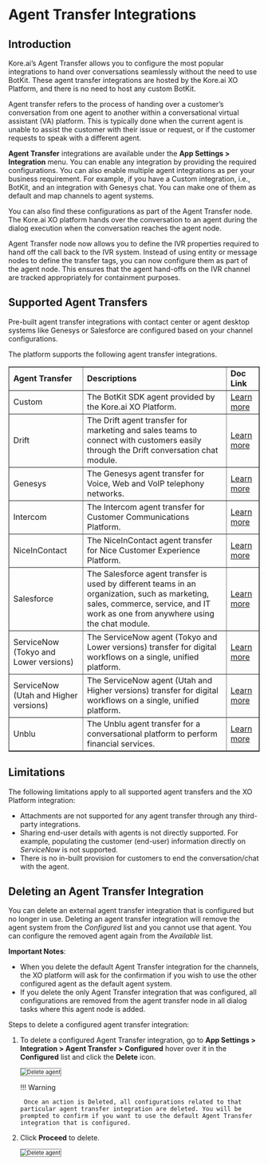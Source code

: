 # Agent Transfer Integrations


## Introduction

Kore.ai’s Agent Transfer allows you to configure the most popular integrations to hand over conversations seamlessly without the need to use BotKit. These agent transfer integrations are hosted by the Kore.ai XO Platform, and there is no need to host any custom BotKit.

Agent transfer refers to the process of handing over a customer’s conversation from one agent to another within a conversational virtual assistant (VA) platform. This is typically done when the current agent is unable to assist the customer with their issue or request, or if the customer requests to speak with a different agent.

**Agent Transfer** integrations are available under the **App Settings > Integration** menu. You can enable any integration by providing the required configurations. You can also enable multiple agent integrations as per your business requirement. For example, if you have a Custom integration, i.e., BotKit, and an integration with Genesys chat. You can make one of them as default and map channels to agent systems. 

You can also find these configurations as part of the Agent Transfer node. The Kore.ai XO platform hands over the conversation to an agent during the dialog execution when the conversation reaches the agent node.

Agent Transfer node now allows you to define the IVR properties required to hand off the call back to the IVR system. Instead of using entity or message nodes to define the transfer tags, you can now configure them as part of the agent node. This ensures that the agent hand-offs on the IVR channel are tracked appropriately for containment purposes.


## Supported Agent Transfers

Pre-built agent transfer integrations with contact center or agent desktop systems like Genesys or Salesforce are configured based on your channel configurations. 

The platform supports the following agent transfer integrations.


<table border="1">
  <tr>
   <td><strong>Agent Transfer</strong>
   </td>
   <td><strong>Descriptions</strong>
   </td>
   <td><strong>Doc Link</strong>
   </td>
  </tr>
  <tr>
   <td>Custom
   </td>
   <td>The BotKit SDK agent provided by the Kore.ai XO Platform.
   </td>
   <td><a href="../how-to-configure-agent-transfer/" target="_blank">Learn more</a>
   </td>
  </tr>
  <tr>
   <td>Drift
   </td>
   <td>The Drift agent transfer for marketing and sales teams to connect with customers easily through the Drift conversation chat module.
   </td>
   <td><a href="../configuring-the-drift-agent/" target="_blank">Learn more</a>
   </td>
  </tr>
  <tr>
   <td>Genesys
   </td>
   <td>The Genesys agent transfer for Voice, Web and VoIP telephony networks.
   </td>
   <td><a href="../configuring-the-genesys-agent/" target="_blank">Learn more</a>
   </td>
  </tr>
  <tr>
   <td>Intercom
   </td>
   <td>The Intercom agent transfer for Customer Communications Platform.
   </td>
   <td><a href="../configuring-the-intercom-agent/" target="_blank">Learn more</a>
   </td>
  </tr>
  <tr>
   <td>NiceInContact
   </td>
   <td>The NiceInContact agent transfer for Nice Customer Experience Platform.
   </td>
   <td><a href="../configuring-the-niceincontact/" target="_blank">Learn more</a>
   </td>
  </tr>
  <tr>
   <td>Salesforce
   </td>
   <td>The Salesforce agent transfer is used by different teams in an organization, such as marketing, sales, commerce, service, and IT work as one from anywhere using the chat module.
   </td>
   <td><a href="../configuring-the-salesforce-agent/" target="_blank">Learn more</a>
   </td>
  </tr>
  <tr>
   <td>ServiceNow (Tokyo and Lower versions)
   </td>
   <td>The ServiceNow agent (Tokyo and Lower versions) transfer for digital workflows on a single, unified platform.
   </td>
   <td><a href="../servicenow/configuring-the-servicenow-agent/" target="_blank">Learn more</a>
   </td>
  </tr>
  <tr>
   <td>ServiceNow (Utah and Higher versions)
   </td>
   <td>The ServiceNow agent (Utah and Higher versions) transfer for digital workflows on a single, unified platform.
   </td>
   <td><a href="../servicenow/configuring-the-servicenow-agent-utah-and-vancouver/" target="_blank">Learn more</a>
   </td>
  </tr>
  <tr>
   <td>Unblu
   </td>
   <td>The Unblu agent transfer for a conversational platform to perform financial services.
   </td>
   <td><a href="../adding-the-unblu-channel/" target="_blank">Learn more</a>
   </td>
  </tr>
</table>



## Limitations

The following limitations apply to all supported agent transfers and the XO Platform integration:

* Attachments are not supported for any agent transfer through any third-party integrations.
* Sharing end-user details with agents is not directly supported. For example, populating the customer (end-user) information directly on _ServiceNow_ is not supported.
* There is no in-built provision for customers to end the conversation/chat with the agent.


## Deleting an Agent Transfer Integration

You can delete an external agent transfer integration that is configured but no longer in use. Deleting an agent transfer integration will remove the agent system from the _Configured_ list and you cannot use that agent. You can configure the removed agent again from the _Available_ list.

**Important Notes**:

* When you delete the default Agent Transfer integration for the channels, the XO platform will ask for the confirmation if you wish to use the other configured agent as the default agent system.
* If you delete the only Agent Transfer integration that was configured, all configurations are removed from the agent transfer node in all dialog tasks where this agent node is added.

Steps to delete a configured agent transfer integration:

1. To delete a configured Agent Transfer integration, go to **App Settings > Integration > Agent Transfer > Configured** hover over it in the **Configured** list and click the **Delete** icon.

    <img src="../images/agent-transfer-integrations-img1-delete-agent.png" alt="Delete agent" title="Delete agent" style="border: 1px solid gray;zoom:80%;">

    !!! Warning
    
        Once an action is Deleted, all configurations related to that particular agent transfer integration are deleted. You will be prompted to confirm if you want to use the default Agent Transfer integration that is configured.

2. Click **Proceed** to delete.

    <img src="../images/agent-transfer-integrations-img2-delete-agent-confirmation.png" alt="Delete agent" title="Delete agent" style="border: 1px solid gray;zoom:80%;">